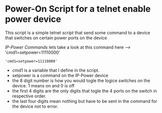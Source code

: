# Power-On Script for a telnet enable power device

This script is a simple telnet script that send some command to a device that switches on certain power ports on the device

*IP-Power Commands*
lets take a look at this command here --> 'cmd1=setpower=11110000'
~~~~~~~~
'cmd1=setpower=11110000'
~~~~~~~~

  - cmd1 is a variable that I define in the script.
  - setpower is  a command on the IP-Power device
  - the 8 digit number is how you would togle the logice switches on the device. 1 means on and 0 is off
  - the first 4 digits are the only digits that togle the 4 ports on the switch in respective order.
  - the last four digits mean nothing but have to be sent in the command for the device not to error.
